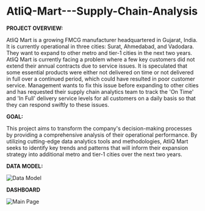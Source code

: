 # AtliQ-Mart---Supply-Chain-Analysis

**PROJECT OVERVIEW:**

AtliQ Mart is a growing FMCG manufacturer headquartered in Gujarat, India. It is currently operational in three cities: Surat, Ahmedabad, and Vadodara. They want to expand to other metro and tier-1 cities in the next two years. AtliQ Mart is currently facing a problem where a few key customers did not extend their annual contracts due to service issues. It is speculated that some essential products were either not delivered on time or not delivered in full over a continued period, which could have resulted in poor customer service. Management wants to fix this issue before expanding to other cities and has requested their supply chain analytics team to track the 'On Time' and 'In Full' delivery service levels for all customers on a daily basis so that they can respond swiftly to these issues.

**GOAL:**

This project aims to transform the company's decision-making processes by providing a comprehensive analysis of their operational performance. By utilizing cutting-edge data analytics tools and methodologies, AtliQ Mart seeks to identify key trends and patterns that will inform their expansion strategy into additional metro and tier-1 cities over the next two years.

**DATA MODEL:**

![Data Model](https://github.com/user-attachments/assets/6fb192cf-d9a2-4f3d-99c0-dee9a7573c19)

**DASHBOARD**

![Main Page](https://github.com/user-attachments/assets/7a394c59-46e8-41d7-8633-9dc90b524161)


